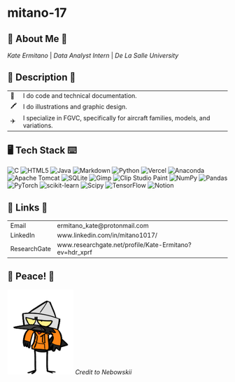 # mitano-17
## 👤 About Me 🪪 ## 
*Kate Ermitano* | *Data Analyst Intern* | *De La Salle University* <br/>

## 📑 Description 📓 ## 

<table>
  <tr>
    <td>📝</td>
    <td>I do code and technical documentation.</td>
  </tr>
  <tr>
    <td>🖍</td>
    <td>I do illustrations and graphic design.</td>
  </tr>
   <tr>
    <td>✈️</td>
    <td>I specialize in FGVC, specifically for aircraft families, models, and variations.</td>
  </tr>
</table> 

## 🖥 Tech Stack ⌨️ ## 
![C](https://img.shields.io/badge/c-%2300599C.svg?style=for-the-badge&logo=c&logoColor=white) ![HTML5](https://img.shields.io/badge/html5-%23E34F26.svg?style=for-the-badge&logo=html5&logoColor=white) ![Java](https://img.shields.io/badge/java-%23ED8B00.svg?style=for-the-badge&logo=openjdk&logoColor=white) ![Markdown](https://img.shields.io/badge/markdown-%23000000.svg?style=for-the-badge&logo=markdown&logoColor=white) ![Python](https://img.shields.io/badge/python-3670A0?style=for-the-badge&logo=python&logoColor=ffdd54) ![Vercel](https://img.shields.io/badge/vercel-%23000000.svg?style=for-the-badge&logo=vercel&logoColor=white) ![Anaconda](https://img.shields.io/badge/Anaconda-%2344A833.svg?style=for-the-badge&logo=anaconda&logoColor=white) ![Apache Tomcat](https://img.shields.io/badge/apache%20tomcat-%23F8DC75.svg?style=for-the-badge&logo=apache-tomcat&logoColor=black) ![SQLite](https://img.shields.io/badge/sqlite-%2307405e.svg?style=for-the-badge&logo=sqlite&logoColor=white) ![Gimp](https://img.shields.io/badge/Gimp-657D8B?style=for-the-badge&logo=gimp&logoColor=FFFFFF) ![Clip Studio Paint](https://img.shields.io/badge/ClipStudioPaint-%23CFD3D3.svg?style=for-the-badge&logo=ClipStudioPaint&logoColor=white) ![NumPy](https://img.shields.io/badge/numpy-%23013243.svg?style=for-the-badge&logo=numpy&logoColor=white) ![Pandas](https://img.shields.io/badge/pandas-%23150458.svg?style=for-the-badge&logo=pandas&logoColor=white) ![PyTorch](https://img.shields.io/badge/PyTorch-%23EE4C2C.svg?style=for-the-badge&logo=PyTorch&logoColor=white) ![scikit-learn](https://img.shields.io/badge/scikit--learn-%23F7931E.svg?style=for-the-badge&logo=scikit-learn&logoColor=white) ![Scipy](https://img.shields.io/badge/SciPy-%230C55A5.svg?style=for-the-badge&logo=scipy&logoColor=%white) ![TensorFlow](https://img.shields.io/badge/TensorFlow-%23FF6F00.svg?style=for-the-badge&logo=TensorFlow&logoColor=white) ![Notion](https://img.shields.io/badge/Notion-%23000000.svg?style=for-the-badge&logo=notion&logoColor=white)

## 🔗 Links 📧 ## 
 <table>
  <tr>
    <td>Email</td>
    <td>ermitano_kate@protonmail.com</td>
  </tr>
  <tr>
    <td>LinkedIn</td>
    <td>www.linkedin.com/in/mitano1017/</td>
  </tr>
   <tr>
    <td>ResearchGate</td>
    <td>www.researchgate.net/profile/Kate-Ermitano?ev=hdr_xprf</td>
  </tr>
</table> 

## 🌸 Peace! 🍨 ## 
<img src="bouncey_birb.gif" width="30%">
<i>Credit to Nebowskii</i>
